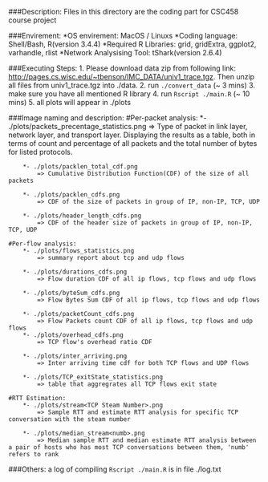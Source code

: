 ###Description:
	Files in this directory are the coding part for CSC458 course project

###Envirement:
	*OS envirement: 				MacOS / Linuxs
	*Coding language: 			Shell/Bash, R(version 3.4.4)
	*Required R Libraries: 		grid, gridExtra, ggplot2, varhandle, rlist
	*Network Analysising Tool: 	tShark(version 2.6.4)

###Executing Steps:
	1. Please download data zip from following link: http://pages.cs.wisc.edu/~tbenson/IMC_DATA/univ1_trace.tgz. Then unzip all files from univ1_trace.tgz into ./data. 
	2. run `./convert_data` (~ 3 mins)
	3. make sure you have all mentioned R library
	4. run `Rscript ./main.R` (~ 10 mins)
	5. all plots will appear in ./plots

###Image naming and description:
	#Per-packet analysis:
		*- ./plots/packets_precentage_statistics.png
			=> Type of packet in link layer, network layer, and transport layer. Displaying the results as a table, both in terms of count and percentage of all packets and the total number of bytes for listed protocols.

		*- ./plots/packlen_total_cdf.png
			=> Cumulative Distribution Function(CDF) of the size of all packets

		*- ./plots/packlen_cdfs.png
			=> CDF of the size of packets in group of IP, non-IP, TCP, UDP

		*- ./plots/header_length_cdfs.png
			=> CDF of the header size of packets in group of IP, non-IP, TCP, UDP

	#Per-flow analysis:
		*- ./plots/flows_statistics.png
			=> summary report about tcp and udp flows

		*- ./plots/durations_cdfs.png
			=> Flow duration CDF of all ip flows, tcp flows and udp flows

		*- ./plots/byteSum_cdfs.png
			=> Flow Bytes Sum CDF of all ip flows, tcp flows and udp flows

		*- ./plots/packetCount_cdfs.png
			=> Flow Packets count CDF of all ip flows, tcp flows and udp flows		
		*- ./plots/overhead_cdfs.png
			=> TCP flow's overhead ratio CDF

		*- ./plots/inter_arriving.png
			=> Inter arriving time cdf for both TCP flows and UDP flows

		*- ./plots/TCP_exitState_statistics.png
			=> table that aggregrates all TCP flows exit state

	#RTT Estimation:
		*- ./plots/stream<TCP Steam Number>.png
			=> Sample RTT and estimate RTT analysis for specific TCP conversation with the steam number

		*- ./plots/median_stream<numb>.png
			=> Median sample RTT and median estimate RTT analysis between a pair of hosts who has most TCP conversations between them, 'numb' refers to rank

###Others: 
	a log of compiling `Rscript ./main.R` is in file ./log.txt


